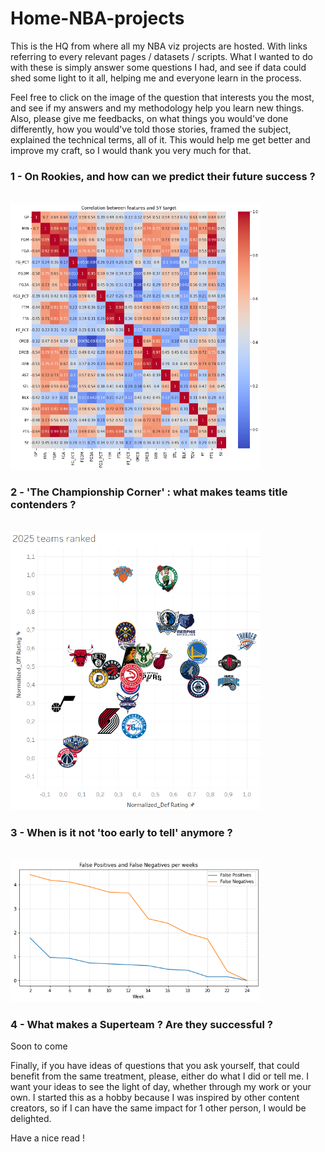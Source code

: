 # Home-NBA-projects
This is the HQ from where all my NBA viz projects are hosted. With links referring to every relevant pages / datasets / scripts.
What I wanted to do with these is simply answer some questions I had, and see if data could shed some light to it all, helping me and everyone learn in the process.

Feel free to click on the image of the question that interests you the most, and see if my answers and my methodology help you learn new things. Also, please give me feedbacks, on what things you would've done differently, how you would've told those stories, framed the subject, explained the technical terms, all of it. This would help me get better and improve my craft, so I would thank you very much for that.
<br>
### 1 - On Rookies, and how can we predict their future success ?
<br>
<a href="https://remibounoua7.github.io/NBA-rookies-stats/"><img src="Rookie Success Predictor/Correlation Matrix.png" style="width:400px" /></a>


### 2 - 'The Championship Corner' : what makes teams title contenders ?
<br>
<a href="https://remibounoua7.github.io/NBA-Championship-Corner/"><img src="Champion Golden zone/2025 screenshot.PNG" style="width:400px" /></a>

### 3 - When is it not 'too early to tell' anymore ?
<br>
<a href="https://remibounoua7.github.io/NBA-EarlinessAnalysis/"><img src="When is it too early/FalsePos&Neg.png" style="width:400px" /></a>

### 4 - What makes a Superteam ? Are they successful ?
Soon to come

Finally, if you have ideas of questions that you ask yourself, that could benefit from the same treatment, please, either do what I did or tell me. I want your ideas to see the light of day, whether through my work or your own. I started this as a hobby because I was inspired by other content creators, so if I can have the same impact for 1 other person, I would be delighted.

Have a nice read !
